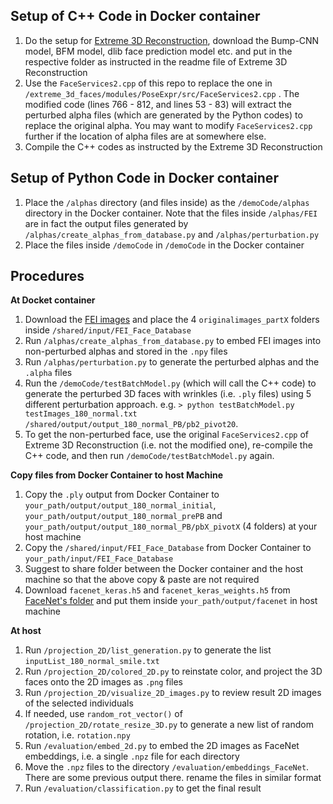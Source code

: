 ## Setup of C++ Code in Docker container

1. Do the setup for [Extreme 3D Reconstruction][1], download the Bump-CNN model, BFM model, dlib face prediction model etc. and put in the respective folder as instructed in the readme file of Extreme 3D Reconstruction
2. Use the `FaceServices2.cpp` of this repo to replace the one in `/extreme_3d_faces/modules/PoseExpr/src/FaceServices2.cpp` . The modified code (lines 766 - 812, and lines 53 - 83) will extract the perturbed alpha files (which are generated by the Python codes) to replace the original alpha. You may want to modify `FaceServices2.cpp` further if the location of alpha files are at somewhere else.
3. Compile the C++ codes as instructed by the Extreme 3D Reconstruction

## Setup of Python Code in Docker container

1. Place the `/alphas` directory (and files inside) as the `/demoCode/alphas` directory in the Docker container. Note that the files inside `/alphas/FEI` are in fact the output files generated by `/alphas/create_alphas_from_database.py` and `/alphas/perturbation.py`
2. Place the files inside `/demoCode` in `/demoCode` in the Docker container

## Procedures

**At Docket container**
1. Download the [FEI images][2] and place the 4 `originalimages_partX` folders inside `/shared/input/FEI_Face_Database`
2. Run `/alphas/create_alphas_from_database.py` to embed FEI images into non-perturbed alphas and stored in the `.npy` files
3. Run `/alphas/perturbation.py` to generate the perturbed alphas and the `.alpha` files
4. Run the `/demoCode/testBatchModel.py` (which will call the C++ code) to generate the perturbed 3D faces with wrinkles (i.e. `.ply` files) using 5 different perturbation approach. e.g. `> python testBatchModel.py testImages_180_normal.txt /shared/output/output_180_normal_PB/pb2_pivot20`.
5. To get the non-perturbed face, use the original `FaceServices2.cpp` of Extreme 3D Reconstruction (i.e. not the modified one), re-compile the C++ code, and then run `/demoCode/testBatchModel.py` again.

**Copy files from Docker Container to host Machine**
1. Copy the `.ply` output from Docker Container to `your_path/output/output_180_normal_initial`, `your_path/output/output_180_normal_prePB` and `your_path/output/output_180_normal_PB/pbX_pivotX` (4 folders) at your host machine
2. Copy the `/shared/input/FEI_Face_Database` from Docker Container to `your_path/input/FEI_Face_Database`
3. Suggest to share folder between the Docker container and the host machine so that the above copy & paste are not required
4. Download `facenet_keras.h5` and `facenet_keras_weights.h5` from [FaceNet's folder][3] and put them inside `your_path/output/facenet` in host machine

**At host**
1. Run `/projection_2D/list_generation.py` to generate the list `inputList_180_normal_smile.txt`
2. Run `/projection_2D/colored_2D.py` to reinstate color, and project the 3D faces onto the 2D images as `.png` files
3. Run `/projection_2D/visualize_2D_images.py` to review result 2D images of the selected individuals
4. If needed, use `random_rot_vector()` of `/projection_2D/rotate_resize_3D.py` to generate a new list of random rotation, i.e. `rotation.npy`
5. Run `/evaluation/embed_2d.py` to embed the 2D images as FaceNet embeddings, i.e. a single `.npz` file for each directory
6. Move the `.npz` files to the directory `/evaluation/embeddings_FaceNet`. There are some previous output there. rename the files in similar format
7. Run `/evaluation/classification.py` to get the final result

[1]: https://github.com/anhttran/extreme_3d_faces
[2]: https://fei.edu.br/~cet/facedatabase.html
[3]: https://drive.google.com/drive/folders/1pwQ3H4aJ8a6yyJHZkTwtjcL4wYWQb7bn
